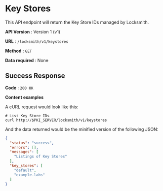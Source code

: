 # Key Stores

This API endpoint will return the Key Store IDs managed by Locksmith.

**API Version** : Version 1 (v1)

**URL** : `/locksmith/v1/keystores`

**Method** : `GET`

**Data required** : None

## Success Response

**Code** : `200 OK`

**Content examples**

A cURL request would look like this:

```
# List Key Store IDs
curl http://$PKI_SERVER/locksmith/v1/keystores
```

And the data returned would be the minified version of the following JSON:

```json
{
  "status": "success",
  "errors": [],
  "messages": [
    "Listings of Key Stores"
  ],
  "key_stores": [
    "default",
    "example-labs"
  ]
}
```